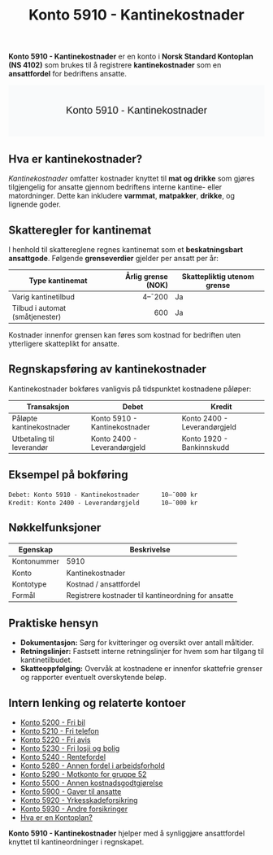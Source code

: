 ﻿---
title: "Konto 5910 - Kantinekostnader"
seoTitle: "Konto 5910 | Kantinekostnader | Kontoplan"
description: "Konto 5910 i Norsk Standard Kontoplan brukes til å registrere kantinekostnader som ansattgode. Inneholder regler, skattegrenser og bokføring av kantineordninger."
summary: "Når Konto 5910 brukes, skatteregler og hvordan kantinekostnader bokføres."
---

**Konto 5910 - Kantinekostnader** er en konto i **Norsk Standard Kontoplan (NS 4102)** som brukes til å registrere **kantinekostnader** som en **ansattfordel** for bedriftens ansatte.

![Illustrasjon av konto 5910 Kantinekostnader](5910-kantinekostnader-image.svg)

## Hva er kantinekostnader?

*Kantinekostnader* omfatter kostnader knyttet til **mat og drikke** som gjøres tilgjengelig for ansatte gjennom bedriftens interne kantine- eller matordninger. Dette kan inkludere **varmmat**, **matpakker**, **drikke**, og lignende goder.

## Skatteregler for kantinemat

I henhold til skattereglene regnes kantinemat som et **beskatningsbart ansattgode**. Følgende **grenseverdier** gjelder per ansatt per år:

| Type kantinemat               | Årlig grense (NOK) | Skattepliktig utenom grense |
|-------------------------------|-------------------:|-----------------------------|
| Varig kantinetilbud           |            4–¯200 | Ja                          |
| Tilbud i automat (småtjenester) |              600 | Ja                          |

Kostnader innenfor grensen kan føres som kostnad for bedriften uten ytterligere skatteplikt for ansatte.

## Regnskapsføring av kantinekostnader

Kantinekostnader bokføres vanligvis på tidspunktet kostnadene påløper:

| Transaksjon                        | Debet                         | Kredit                        |
|------------------------------------|-------------------------------|-------------------------------|
| Påløpte kantinekostnader           | Konto 5910 - Kantinekostnader | Konto 2400 - Leverandørgjeld |
| Utbetaling til leverandør          | Konto 2400 - Leverandørgjeld  | Konto 1920 - Bankinnskudd    |

## Eksempel på bokføring

```plaintext
Debet: Konto 5910 - Kantinekostnader      10–¯000 kr
Kredit: Konto 2400 - Leverandørgjeld      10–¯000 kr
```

## Nøkkelfunksjoner

| Egenskap      | Beskrivelse                                         |
|---------------|-----------------------------------------------------|
| Kontonummer   | 5910                                                |
| Konto         | Kantinekostnader                                    |
| Kontotype     | Kostnad / ansattfordel                              |
| Formål        | Registrere kostnader til kantineordning for ansatte |

## Praktiske hensyn

* **Dokumentasjon:** Sørg for kvitteringer og oversikt over antall måltider.
* **Retningslinjer:** Fastsett interne retningslinjer for hvem som har tilgang til kantinetilbudet.
* **Skatteoppfølging:** Overvåk at kostnadene er innenfor skattefrie grenser og rapporter eventuelt overskytende beløp.

## Intern lenking og relaterte kontoer

* [Konto 5200 - Fri bil](/blogs/kontoplan/5200-fri-bil "Konto 5200 - Fri bil")
* [Konto 5210 - Fri telefon](/blogs/kontoplan/5210-fri-telefon "Konto 5210 - Fri telefon")
* [Konto 5220 - Fri avis](/blogs/kontoplan/5220-fri-avis "Konto 5220 - Fri avis")
* [Konto 5230 - Fri losji og bolig](/blogs/kontoplan/5230-fri-losji-og-bolig "Konto 5230 - Fri losji og bolig")
* [Konto 5240 - Rentefordel](/blogs/kontoplan/5240-rentefordel "Konto 5240 - Rentefordel")
* [Konto 5280 - Annen fordel i arbeidsforhold](/blogs/kontoplan/5280-annen-fordel-i-arbeidsforhold "Konto 5280 - Annen fordel i arbeidsforhold")
* [Konto 5290 - Motkonto for gruppe 52](/blogs/kontoplan/5290-motkonto-for-gruppe-52 "Konto 5290 - Motkonto for gruppe 52")
* [Konto 5500 - Annen kostnadsgodtgjørelse](/blogs/kontoplan/5500-annen-kostnadsgodtgjorelse "Konto 5500 - Annen kostnadsgodtgjørelse")
* [Konto 5900 - Gaver til ansatte](/blogs/kontoplan/5900-gaver-til-ansatte "Konto 5900 - Gaver til ansatte")
* [Konto 5920 - Yrkesskadeforsikring](/blogs/kontoplan/5920-yrkesskadeforsikring "Konto 5920 - Yrkesskadeforsikring")
* [Konto 5930 - Andre forsikringer](/blogs/kontoplan/5930-andre-forsikringer "Konto 5930 - Andre forsikringer")
* [Hva er en Kontoplan?](/blogs/regnskap/hva-er-kontoplan "Hva er en Kontoplan? Komplett Guide til Kontoplaner i Norsk Regnskap")

**Konto 5910 - Kantinekostnader** hjelper med å synliggjøre ansattfordel knyttet til kantineordninger i regnskapet.






